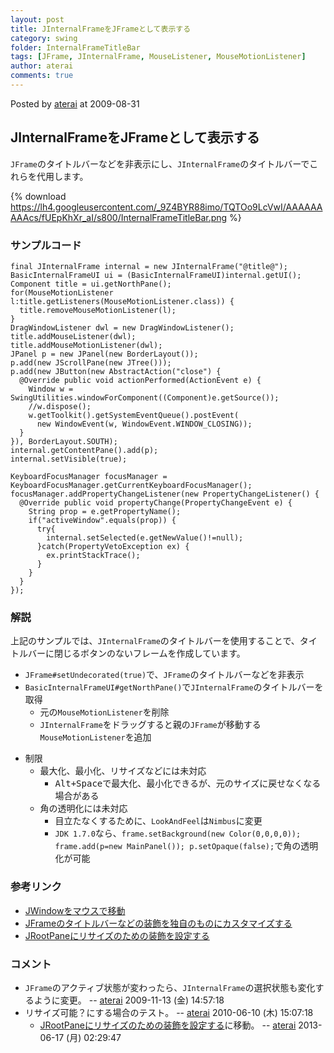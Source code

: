 ```yaml
---
layout: post
title: JInternalFrameをJFrameとして表示する
category: swing
folder: InternalFrameTitleBar
tags: [JFrame, JInternalFrame, MouseListener, MouseMotionListener]
author: aterai
comments: true
---
```


Posted by [aterai](http://terai.xrea.jp/aterai.html) at 2009-08-31

## JInternalFrameをJFrameとして表示する
`JFrame`のタイトルバーなどを非表示にし、`JInternalFrame`のタイトルバーでこれらを代用します。


{% download https://lh4.googleusercontent.com/_9Z4BYR88imo/TQTOo9LcVwI/AAAAAAAAAcs/fUEpKhXr_aI/s800/InternalFrameTitleBar.png %}

### サンプルコード
<pre class="prettyprint"><code>final JInternalFrame internal = new JInternalFrame("@title@");
BasicInternalFrameUI ui = (BasicInternalFrameUI)internal.getUI();
Component title = ui.getNorthPane();
for(MouseMotionListener l:title.getListeners(MouseMotionListener.class)) {
  title.removeMouseMotionListener(l);
}
DragWindowListener dwl = new DragWindowListener();
title.addMouseListener(dwl);
title.addMouseMotionListener(dwl);
JPanel p = new JPanel(new BorderLayout());
p.add(new JScrollPane(new JTree()));
p.add(new JButton(new AbstractAction("close") {
  @Override public void actionPerformed(ActionEvent e) {
    Window w = SwingUtilities.windowForComponent((Component)e.getSource());
    //w.dispose();
    w.getToolkit().getSystemEventQueue().postEvent(
      new WindowEvent(w, WindowEvent.WINDOW_CLOSING));
  }
}), BorderLayout.SOUTH);
internal.getContentPane().add(p);
internal.setVisible(true);

KeyboardFocusManager focusManager = KeyboardFocusManager.getCurrentKeyboardFocusManager();
focusManager.addPropertyChangeListener(new PropertyChangeListener() {
  @Override public void propertyChange(PropertyChangeEvent e) {
    String prop = e.getPropertyName();
    if("activeWindow".equals(prop)) {
      try{
        internal.setSelected(e.getNewValue()!=null);
      }catch(PropertyVetoException ex) {
        ex.printStackTrace();
      }
    }
  }
});
</code></pre>

### 解説
上記のサンプルでは、`JInternalFrame`のタイトルバーを使用することで、タイトルバーに閉じるボタンのないフレームを作成しています。

- `JFrame#setUndecorated(true)`で、`JFrame`のタイトルバーなどを非表示
- `BasicInternalFrameUI#getNorthPane()`で`JInternalFrame`のタイトルバーを取得
    - 元の`MouseMotionListener`を削除
    - `JInternalFrame`をドラッグすると親の`JFrame`が移動する`MouseMotionListener`を追加

<!-- dummy comment line for breaking list -->

- 制限
    - 最大化、最小化、リサイズなどには未対応
        - <kbd>Alt+Space</kbd>で最大化、最小化できるが、元のサイズに戻せなくなる場合がある
    - 角の透明化には未対応
        - 目立たなくするために、`LookAndFeel`は`Nimbus`に変更
        - `JDK 1.7.0`なら、`frame.setBackground(new Color(0,0,0,0)); frame.add(p=new MainPanel()); p.setOpaque(false);`で角の透明化が可能

<!-- dummy comment line for breaking list -->

### 参考リンク
- [JWindowをマウスで移動](http://terai.xrea.jp/Swing/DragWindow.html)
- [JFrameのタイトルバーなどの装飾を独自のものにカスタマイズする](http://terai.xrea.jp/Swing/CustomDecoratedFrame.html)
- [JRootPaneにリサイズのための装飾を設定する](http://terai.xrea.jp/Swing/WindowDecorationStyle.html)

<!-- dummy comment line for breaking list -->

### コメント
- `JFrame`のアクティブ状態が変わったら、`JInternalFrame`の選択状態も変化するように変更。 -- [aterai](http://terai.xrea.jp/aterai.html) 2009-11-13 (金) 14:57:18
- リサイズ可能？にする場合のテスト。 -- [aterai](http://terai.xrea.jp/aterai.html) 2010-06-10 (木) 15:07:18
    - [JRootPaneにリサイズのための装飾を設定する](http://terai.xrea.jp/Swing/WindowDecorationStyle.html)に移動。 -- [aterai](http://terai.xrea.jp/aterai.html) 2013-06-17 (月) 02:29:47

<!-- dummy comment line for breaking list -->

